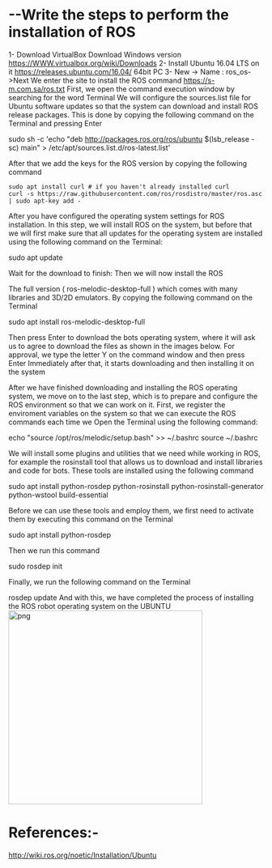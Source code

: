 # --Write the steps to perform the installation of ROS
1- Download VirtualBox Download Windows version https://WWW.virtualbox.org/wiki/Downloads
2- Install Ubuntu 16.04 LTS on it https://releases.ubuntu.com/16.04/ 64bit PC
3- New -> Name : ros_os->Next
We enter the site to install the ROS command https://s-m.com.sa/ros.txt
First, we open the command execution window by searching for the word Terminal
We will configure the sources.list file for Ubuntu software updates so that the system can download and install ROS release packages. This is done by copying the following command on the Terminal and pressing Enter

sudo sh -c 'echo "deb http://packages.ros.org/ros/ubuntu $(lsb_release -sc) main" >
 /etc/apt/sources.list.d/ros-latest.list'

After that we add the keys for the ROS version by copying the following command

    sudo apt install curl # if you haven't already installed curl
    curl -s https://raw.githubusercontent.com/ros/rosdistro/master/ros.asc | sudo apt-key add -

After you have configured the operating system settings for ROS installation. In this step, we will install ROS on the system, but before that we will first make sure that all updates for the operating system are installed using the following command on the Terminal:

sudo apt update

Wait for the download to finish:
Then we will now install the ROS

The full version ( ros-melodic-desktop-full ) which comes with many libraries and 3D/2D emulators.
By copying the following command on the Terminal


sudo apt install ros-melodic-desktop-full


Then press Enter to download the bots operating system, where it will ask us to agree to download the files as shown in the images below. For approval, we type the letter Y on the command window and then press Enter
Immediately after that, it starts downloading and then installing it on the system

After we have finished downloading and installing the ROS operating system, we move on to the last step, which is to prepare and configure the ROS environment so that we can work on it. First, we register the enviroment variables on the system so that we can execute the ROS commands each time we 
Open the Terminal using the following command:

echo "source /opt/ros/melodic/setup.bash" >> ~/.bashrc
source ~/.bashrc

We will install some plugins and utilities that we need while working in ROS, for example the rosinstall tool that allows us to download and install libraries and code for bots. These tools are installed using the following command

sudo apt install python-rosdep python-rosinstall python-rosinstall-generator python-wstool build-essential

Before we can use these tools and employ them, we first need to activate them by executing this command on the Terminal

sudo apt install python-rosdep

Then we run this command

sudo rosdep init

Finally, we run the following command on the Terminal

rosdep update
And with this, we have completed the process of installing the ROS robot operating system on the UBUNTU
 <img width="383" alt="png" src="https://user-images.githubusercontent.com/108256116/183362374-99f269fe-3738-4f20-9ab0-08b56356d10b.png">
 #  References:-
 http://wiki.ros.org/noetic/Installation/Ubuntu

